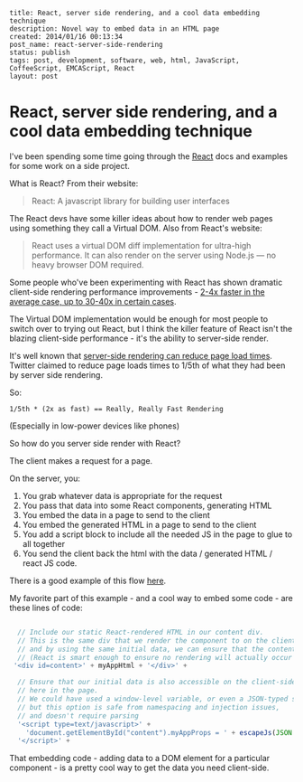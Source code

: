 ```
title: React, server side rendering, and a cool data embedding technique
description: Novel way to embed data in an HTML page
created: 2014/01/16 00:13:34
post_name: react-server-side-rendering
status: publish
tags: post, development, software, web, html, JavaScript, CoffeeScript, EMCAScript, React
layout: post
```

# React, server side rendering, and a cool data embedding technique

I've been spending some time going through the [React](http://facebook.github.io/react/) docs and examples for some work on a side project.

What is React? From their website:

> React: A javascript library for building user interfaces

The React devs have some killer ideas about how to render web pages using something they call a Virtual DOM. Also from React's website:

> React uses a virtual DOM diff implementation for ultra-high performance. It can also render on the server using Node.js — no heavy browser DOM required.

Some people who've been experimenting with React has shown dramatic client-side rendering performance improvements - [2-4x faster in the average case, up to 30-40x in certain cases](http://swannodette.github.io/2013/12/17/the-future-of-javascript-mvcs/).

The Virtual DOM implementation would be enough for most people to switch over to trying out React, but I think the killer feature of React isn't the blazing client-side performance - it's the ability to server-side render.

It's well known that [server-side rendering can reduce page load times](https://blog.twitter.com/2012/improving-performance-twittercom). Twitter claimed to reduce page loads times to 1/5th of what they had been by server side rendering.

So:

`1/5th * (2x as fast) == Really, Really Fast Rendering`

(Especially in low-power devices like phones)

So how do you server side render with React?

The client makes a request for a page.

On the server, you:

 1. You grab whatever data is appropriate for the request
 2. You pass that data into some React components, generating HTML
 3. You embed the data in a page to send to the client
 4. You embed the generated HTML in a page to send to the client
 5. You add a script block to include all the needed JS in the page to glue to all together
 6. You send the client back the html with the data / generated HTML / react JS code.

There is a good example of this flow [here](https://npmjs.org/package/react-server-example).

My favorite part of this example - and a cool way to embed some code - are these lines of code:

``` js

  // Include our static React-rendered HTML in our content div.
  // This is the same div that we render the component to on the client side,
  // and by using the same initial data, we can ensure that the contents are the same
  // (React is smart enough to ensure no rendering will actually occur on page load)
 '<div id=content>' + myAppHtml + '</div>' +

  // Ensure that our initial data is also accessible on the client-side by embedding it
  // here in the page.
  // We could have used a window-level variable, or even a JSON-typed script tag,
  // but this option is safe from namespacing and injection issues,
  // and doesn't require parsing
  '<script type=text/javascript>' +
    'document.getElementById("content").myAppProps = ' + escapeJs(JSON.stringify(props)) +
  '</script>' +
```

That embedding code - adding data to a DOM element for a particular component - is a pretty cool way to get the data you need client-side.
